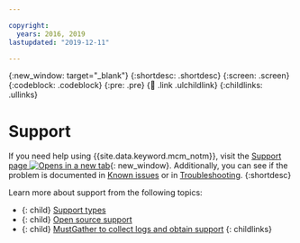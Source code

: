 ```yaml
---

copyright:
  years: 2016, 2019
lastupdated: "2019-12-11"

---
```


{:new_window: target="_blank"}
{:shortdesc: .shortdesc}
{:screen: .screen}
{:codeblock: .codeblock}
{:pre: .pre}
{:child: .link .ulchildlink}
{:childlinks: .ullinks}

# Support

If you need help using {{site.data.keyword.mcm_notm}}, visit the [Support page ![Opens in a new tab](../images/icons/launch-glyph.svg "Opens in a new tab")](https://ibm.biz/icpsupport){: new_window}. Additionally, you can see if the problem is documented in [Known issues](../../about/known_issues.md) or in [Troubleshooting](mcm_troubleshoot.md).
{:shortdesc}

Learn more about support from the following topics:

- {: child} [Support types](support_types.md) 
- {: child} [Open source support](opensource_support.md)
- {: child} [MustGather to collect logs and obtain support](must_gather.md)
{: childlinks}
